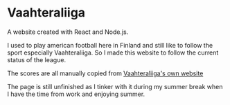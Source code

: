 # Vaahteraliiga

A website created with React and Node.js.

I used to play american football here in Finland and still like to follow the sport especially Vaahteraliiga.
So I made this website to follow the current status of the league.

The scores are all manually copied from [Vaahteraliiga's own website](https://tulospalvelu.jenkkifutis.fi/taulukot#season:2,series:26,phase:1,group:60)

The page is still unfinished as I tinker with it during my summer break when I have the time from work and enjoying summer.
